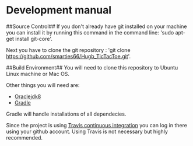 # Development manual

##Source Control##
If you don't already have git installed on your machine you can install it by running this command in the command line: 'sudo apt-get install git-core'.

Next you have to clone the git repository : 'git clone https://github.com/smarties66/Hugb_TicTacToe.git'.

##Build Environment##
You will need to clone this repository to Ubuntu Linux machine or Mac OS.

Other things you will need are:
- [Oraclejdk8](http://www.oracle.com/technetwork/java/javase/downloads/jdk8-downloads-2133151.html)
- [Gradle](http://gradle.org/gradle-download/)

Gradle will handle installations of all dependecies.

Since the project is using [Travis continuous integration](https://travis-ci.org/) you can log in there using your github account. Using Travis is not necessary but highly recommended.

